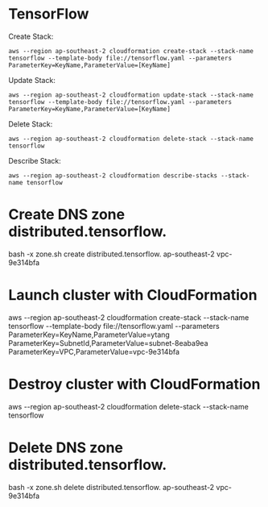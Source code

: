 # TensorFlow


Create Stack:
```
aws --region ap-southeast-2 cloudformation create-stack --stack-name tensorflow --template-body file://tensorflow.yaml --parameters ParameterKey=KeyName,ParameterValue=[KeyName]
```

Update Stack:
```
aws --region ap-southeast-2 cloudformation update-stack --stack-name tensorflow --template-body file://tensorflow.yaml --parameters ParameterKey=KeyName,ParameterValue=[KeyName]
```

Delete Stack:
```
aws --region ap-southeast-2 cloudformation delete-stack --stack-name tensorflow
```

Describe Stack:
```
aws --region ap-southeast-2 cloudformation describe-stacks --stack-name tensorflow
```

# Create DNS zone distributed.tensorflow.
bash -x zone.sh create distributed.tensorflow. ap-southeast-2 vpc-9e314bfa
# Launch cluster with CloudFormation
aws --region ap-southeast-2 cloudformation create-stack --stack-name tensorflow --template-body file://tensorflow.yaml --parameters ParameterKey=KeyName,ParameterValue=ytang ParameterKey=SubnetId,ParameterValue=subnet-8eaba9ea ParameterKey=VPC,ParameterValue=vpc-9e314bfa
# Destroy cluster with CloudFormation
aws --region ap-southeast-2 cloudformation delete-stack --stack-name tensorflow
# Delete DNS zone distributed.tensorflow.
bash -x zone.sh delete distributed.tensorflow. ap-southeast-2 vpc-9e314bfa
